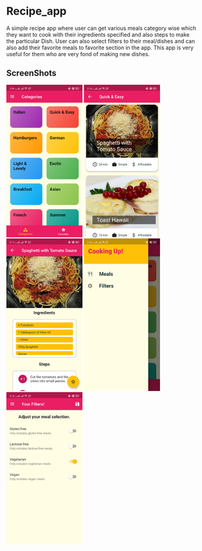 # Recipe_app

A simple recipe app where user can get various meals category wise which they want to cook with their ingredients specified and also steps to make the particular Dish. User can also select filters to their meal/dishes and can also add their favorite meals to favorite section in the app. This app is very useful for them who are very fond of making new dishes.

## ScreenShots
<p>
  <img src="https://github.com/surbhi2408/CookShook/blob/main/lib/images/Category_Home.png" alt="drawing" width="200" height="400"/>
  <img src="https://github.com/surbhi2408/CookShook/blob/main/lib/images/Meal_Item.png" alt="drawing" width="200" height="400"/>
  <img src="https://github.com/surbhi2408/CookShook/blob/main/lib/images/Meal_Detail.png" alt="drawing" width="200" height="400"/>
  <img src="https://github.com/surbhi2408/CookShook/blob/main/lib/images/Navigation_Bar.png" alt="drawing" width="200" height="400"/>
  <img src="https://github.com/surbhi2408/CookShook/blob/main/lib/images/Filter.png" alt="drawing" width="200" height="400"/>
</p>
